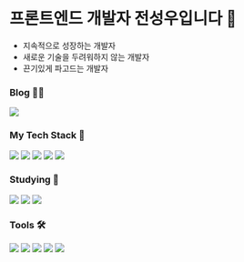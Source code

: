 # 프론트엔드 개발자 전성우입니다 🧐
- 지속적으로 성장하는 개발자
- 새로운 기술을 두려워하지 않는 개발자
- 끈기있게 파고드는 개발자

### Blog ✍🏻
<div>
  <a href="https://velog.io/@castillou/posts">
    <img src="https://img.shields.io/badge/Velog-20C997?style=flat-square&logo=Velog&logoColor=FFFFFF&link=https://velog.io/@castillou/posts" />
  </a>
</div>

### My Tech Stack 🧩
<div>
  <img src="https://img.shields.io/badge/Javascript-F7DF1E.svg?style=flat-square&logo=javascript&logoColor=20232A" />
  <img src="https://img.shields.io/badge/React-20232a.svg?style=flat-square&logo=react&logoColor=61DAFB" />
  <img src="https://img.shields.io/badge/React%20Query-FF4154?style=flat-square&logo=reactquery&logoColor=FFFFFF" />
  <img src="https://img.shields.io/badge/Styled%20Components-DB7093.svg?style=flat-square&logo=styled-components&logoColor=FFFFFF" />
  <img src="https://img.shields.io/badge/Vite-646CFF.svg?style=flat-square&logo=vite&logoColor=FFFFFF" /> 
</div>

### Studying 🔎
<div>
  <img src="https://img.shields.io/badge/Typescript-%233178C6?style=flat-square&logo=Typescript&logoColor=white" />
  <img src="https://img.shields.io/badge/Redux-764ABC?style=flat-square&logo=redux&logoColor=FFFFFF" />
  <img src="https://img.shields.io/badge/NextJs-%20%23000000?style=flat-square&logo=Next.js&logoColor=white" />
</div>

### Tools 🛠️
<div>
  <img src="https://img.shields.io/badge/Git-F05033?style=flat-square&logo=git&logoColor=FFFFFF" />
  <img src="https://img.shields.io/badge/Github-181717?style=flat-square&logo=github&logoColor=FFFFFF" />
  <img src="https://img.shields.io/badge/Figma-F24E1E.svg?style=flat-square&logo=figma&logoColor=FFFFFF" />
  <img src="https://img.shields.io/badge/adobe%20photoshop-%23001E36?style=flat-square&logo=adobephotoshop&logoColor=white" />
  <img src="https://img.shields.io/badge/adobe%20illustrator-%23330000?style=flat-square&logo=adobeillustrator&logoColor=white" />
<div/>

  

  
